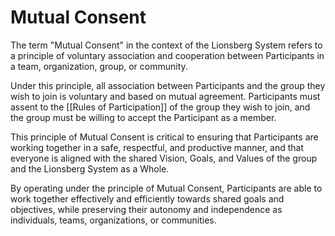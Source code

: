 # Mutual Consent

The term "Mutual Consent" in the context of the Lionsberg System refers to a principle of voluntary association and cooperation between Participants in a team, organization, group, or community.

Under this principle, all association between Participants and the group they wish to join is voluntary and based on mutual agreement. Participants must assent to the [[Rules of Participation]] of the group they wish to join, and the group must be willing to accept the Participant as a member.

This principle of Mutual Consent is critical to ensuring that Participants are working together in a safe, respectful, and productive manner, and that everyone is aligned with the shared Vision, Goals, and Values of the group and the Lionsberg System as a Whole.

By operating under the principle of Mutual Consent, Participants are able to work together effectively and efficiently towards shared goals and objectives, while preserving their autonomy and independence as individuals, teams, organizations, or communities.